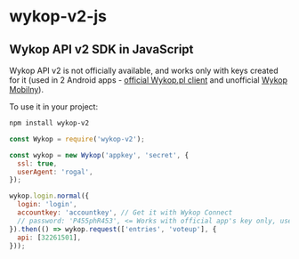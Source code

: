 # wykop-v2-js

## Wykop API v2 SDK in JavaScript

Wykop API v2 is not officially available, and works only with keys created for it (used in 2 Android apps - [official Wykop.pl client](https://play.google.com/store/apps/details?id=pl.wykop.droid) and unofficial [Wykop Mobilny](https://github.com/feelfreelinux/WykopMobilny)).

To use it in your project:

```bash
npm install wykop-v2
```

```js
const Wykop = require('wykop-v2');

const wykop = new Wykop('appkey', 'secret', {
  ssl: true,
  userAgent: 'rogal',
});

wykop.login.normal({
  login: 'login',
  accountkey: 'accountkey', // Get it with Wykop Connect
  // password: 'P455phR453', <= Works with official app's key only, use it *instead of* accountkey
}).then(() => wykop.request(['entries', 'voteup'], {
  api: [32261501],
}));
```